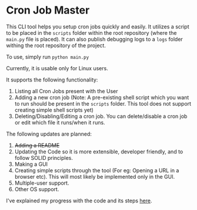 # Cron Job Master
This CLI tool helps you setup cron jobs quickly and easily. It utilizes a script to be placed in the `scripts` folder within the root repository (where the `main.py` file is placed). It can also publish debugging logs to a `logs` folder withing the root repository of the project.

To use, simply run `python main.py`

Currently, it is usable only for Linux users.

It supports the following functionality:
1. Listing all Cron Jobs present with the User
2. Adding a new cron job (Note: A pre-existing shell script which you want to run should be present in the `scripts` folder. This tool does not support creating simple shell scripts yet)
3. Deleting/Disabling/Editing a cron job. You can delete/disable a cron job or edit which file it runs/when it runs.

The following updates are planned:
1. ~~Adding a README~~
2. Updating the Code so it is more extensible, developer friendly, and to follow SOLID principles.
3. Making a GUI
4. Creating simple scripts through the tool (For eg: Opening a URL in a browser etc). This will most likely be implemented only in the GUI.
5. Multiple-user support.
6. Other OS support.

I've explained my progress with the code and its steps [here](https://solarsigma.notion.site/Making-of-Python-Program-49f4e10cf65d4b6b843e98aed1075122).